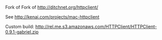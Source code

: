 Fork of Fork of http://ditchnet.org/httpclient/

See http://kenai.com/projects/mac-httpclient

Custom build: http://rel.me.s3.amazonaws.com/HTTPClient/HTTPClient-0.9.1-gabriel.zip
